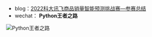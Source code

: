 - blog：<a href="https://blog.csdn.net/sinat_39629323/article/details/126500790" target="_blank">2022科大讯飞商品销量智能预测挑战赛—参赛总结</a>
- wechat： **Python王者之路**

![Python王者之路](https://user-images.githubusercontent.com/45711125/135013611-4c5d58da-bdac-4034-a93b-8d1c66899b53.jpg)